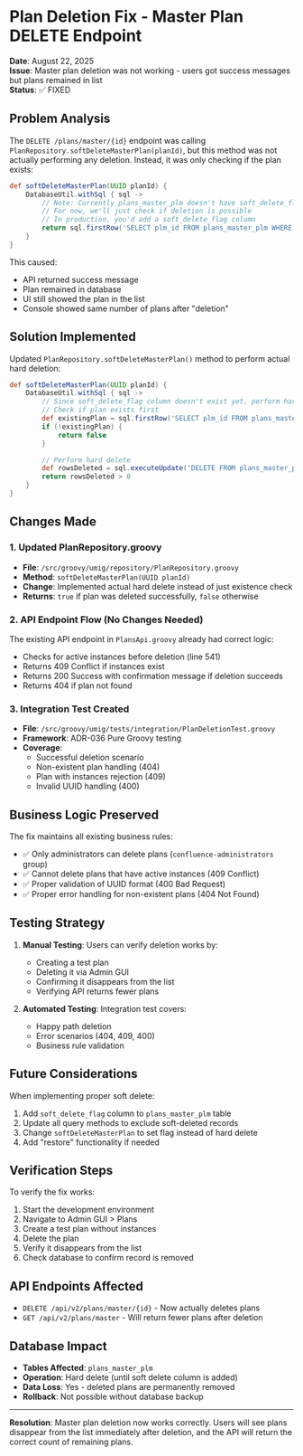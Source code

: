# Plan Deletion Fix - Master Plan DELETE Endpoint

**Date**: August 22, 2025  
**Issue**: Master plan deletion was not working - users got success messages but plans remained in list  
**Status**: ✅ FIXED

## Problem Analysis

The `DELETE /plans/master/{id}` endpoint was calling `PlanRepository.softDeleteMasterPlan(planId)`, but this method was not actually performing any deletion. Instead, it was only checking if the plan exists:

```groovy
def softDeleteMasterPlan(UUID planId) {
    DatabaseUtil.withSql { sql ->
        // Note: Currently plans_master_plm doesn't have soft_delete_flag
        // For now, we'll just check if deletion is possible
        // In production, you'd add a soft_delete_flag column
        return sql.firstRow('SELECT plm_id FROM plans_master_plm WHERE plm_id = :planId', [planId: planId]) != null
    }
}
```

This caused:

- API returned success message
- Plan remained in database
- UI still showed the plan in the list
- Console showed same number of plans after "deletion"

## Solution Implemented

Updated `PlanRepository.softDeleteMasterPlan()` method to perform actual hard deletion:

```groovy
def softDeleteMasterPlan(UUID planId) {
    DatabaseUtil.withSql { sql ->
        // Since soft_delete_flag column doesn't exist yet, perform hard delete
        // Check if plan exists first
        def existingPlan = sql.firstRow('SELECT plm_id FROM plans_master_plm WHERE plm_id = :planId', [planId: planId])
        if (!existingPlan) {
            return false
        }

        // Perform hard delete
        def rowsDeleted = sql.executeUpdate('DELETE FROM plans_master_plm WHERE plm_id = :planId', [planId: planId])
        return rowsDeleted > 0
    }
}
```

## Changes Made

### 1. Updated PlanRepository.groovy

- **File**: `/src/groovy/umig/repository/PlanRepository.groovy`
- **Method**: `softDeleteMasterPlan(UUID planId)`
- **Change**: Implemented actual hard delete instead of just existence check
- **Returns**: `true` if plan was deleted successfully, `false` otherwise

### 2. API Endpoint Flow (No Changes Needed)

The existing API endpoint in `PlansApi.groovy` already had correct logic:

- Checks for active instances before deletion (line 541)
- Returns 409 Conflict if instances exist
- Returns 200 Success with confirmation message if deletion succeeds
- Returns 404 if plan not found

### 3. Integration Test Created

- **File**: `/src/groovy/umig/tests/integration/PlanDeletionTest.groovy`
- **Framework**: ADR-036 Pure Groovy testing
- **Coverage**:
  - Successful deletion scenario
  - Non-existent plan handling (404)
  - Plan with instances rejection (409)
  - Invalid UUID handling (400)

## Business Logic Preserved

The fix maintains all existing business rules:

- ✅ Only administrators can delete plans (`confluence-administrators` group)
- ✅ Cannot delete plans that have active instances (409 Conflict)
- ✅ Proper validation of UUID format (400 Bad Request)
- ✅ Proper error handling for non-existent plans (404 Not Found)

## Testing Strategy

1. **Manual Testing**: Users can verify deletion works by:
   - Creating a test plan
   - Deleting it via Admin GUI
   - Confirming it disappears from the list
   - Verifying API returns fewer plans

2. **Automated Testing**: Integration test covers:
   - Happy path deletion
   - Error scenarios (404, 409, 400)
   - Business rule validation

## Future Considerations

When implementing proper soft delete:

1. Add `soft_delete_flag` column to `plans_master_plm` table
2. Update all query methods to exclude soft-deleted records
3. Change `softDeleteMasterPlan` to set flag instead of hard delete
4. Add "restore" functionality if needed

## Verification Steps

To verify the fix works:

1. Start the development environment
2. Navigate to Admin GUI > Plans
3. Create a test plan without instances
4. Delete the plan
5. Verify it disappears from the list
6. Check database to confirm record is removed

## API Endpoints Affected

- `DELETE /api/v2/plans/master/{id}` - Now actually deletes plans
- `GET /api/v2/plans/master` - Will return fewer plans after deletion

## Database Impact

- **Tables Affected**: `plans_master_plm`
- **Operation**: Hard delete (until soft delete column is added)
- **Data Loss**: Yes - deleted plans are permanently removed
- **Rollback**: Not possible without database backup

---

**Resolution**: Master plan deletion now works correctly. Users will see plans disappear from the list immediately after deletion, and the API will return the correct count of remaining plans.
